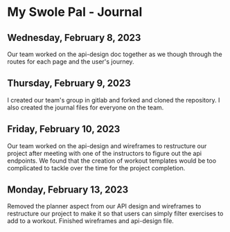 # My Swole Pal - Journal

## Wednesday, February 8, 2023
Our team worked on the api-design doc together as we though through the routes for each page and the user's journey.

## Thursday, February 9, 2023
I created our team's group in gitlab and forked and cloned the repository. I also created the journal files for everyone on the team.

## Friday, February 10, 2023
Our team worked on the api-design and wireframes to restructure our project after meeting with one of the instructors to figure out the api endpoints. We found that the creation of workout templates would be too complicated to tackle over the time for the project completion.

## Monday, February 13, 2023
Removed the planner aspect from our API design and wireframes to restructure our project to make it so that users can simply filter exercises to add to a workout. Finished wireframes and api-design file.
